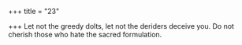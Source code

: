 +++
title = "23"

+++
Let not the greedy dolts, let not the deriders deceive you.
Do not cherish those who hate the sacred formulation.